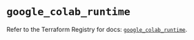 # `google_colab_runtime`

Refer to the Terraform Registry for docs: [`google_colab_runtime`](https://registry.terraform.io/providers/hashicorp/google/6.34.0/docs/resources/colab_runtime).
